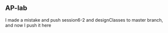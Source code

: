 ## AP-lab
I made a mistake and push session6-2 and designClasses to master branch, and now I push it here
